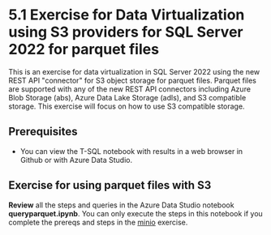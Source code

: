 # 5.1 Exercise for Data Virtualization using S3 providers for SQL Server 2022 for parquet files

This is an exercise for data virtualization in SQL Server 2022 using the new REST API "connector" for S3 object storage for parquet files. Parquet files are supported with any of the new REST API connectors including Azure Blob Storage (abs), Azure Data Lake Storage (adls), and S3 compatible storage. This exercise will focus on how to use S3 compatible storage.

## Prerequisites

- You can view the T-SQL notebook with results in a web browser in Github or with Azure Data Studio.

## Exercise for using parquet files with S3

**Review** all the steps and queries in the Azure Data Studio notebook **queryparquet.ipynb**. You can only execute the steps in this notebook if you complete the prereqs and steps in the [minio](https://github.com/microsoft/sqlworkshops-sql2022workshop/tree/main/sql2022workshop/05_DataVirt/minio) exercise.
